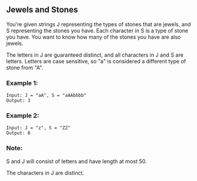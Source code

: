 ## Jewels and Stones
You're given strings J representing the types of stones that are jewels, and S representing the stones you have.  Each character in S is a type of stone you have.  You want to know how many of the stones you have are also jewels.

The letters in J are guaranteed distinct, and all characters in J and S are letters. Letters are case sensitive, so "a" is considered a different type of stone from "A".

### Example 1:
```
Input: J = "aA", S = "aAAbbbb"
Output: 3
```
### Example 2:
```
Input: J = "z", S = "ZZ"
Output: 0
```
### Note:

S and J will consist of letters and have length at most 50.

The characters in J are distinct.
